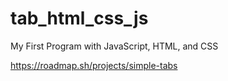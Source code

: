 # tab_html_css_js
My First Program with JavaScript, HTML, and CSS


https://roadmap.sh/projects/simple-tabs
